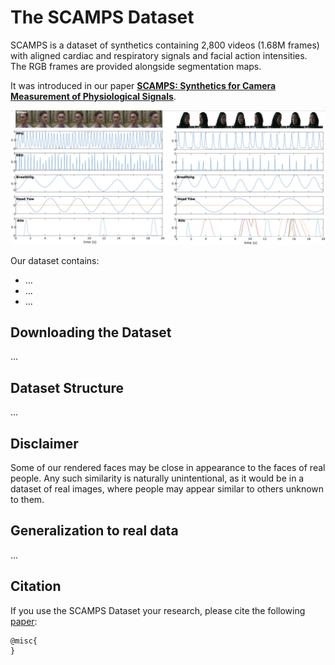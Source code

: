 # The SCAMPS Dataset

SCAMPS is a dataset of synthetics containing 2,800 videos (1.68M frames) with aligned cardiac and respiratory signals and facial action intensities. The RGB frames are provided alongside segmentation maps. 

It was introduced in our paper [**SCAMPS: Synthetics for Camera Measurement of Physiological Signals**](...).



![An image showing frames of a video with line graphs below it showing synchronized physiological signals](images/waveforms.png)


Our dataset contains:
- ...
- ...
- ...


## Downloading the Dataset

...

## Dataset Structure

...

## Disclaimer

Some of our rendered faces may be close in appearance to the faces of real people.  Any such similarity is naturally unintentional, as it would be in a dataset of real images, where people may appear similar to others unknown to them.


## Generalization to real data

...


## Citation

If you use the SCAMPS Dataset your research, please cite the following [paper](LINK):


```
@misc{
}
